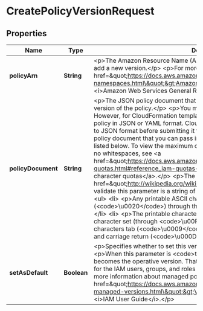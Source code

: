 

# CreatePolicyVersionRequest


## Properties

| Name | Type | Description | Notes |
|------------ | ------------- | ------------- | -------------|
|**policyArn** | **String** | &lt;p&gt;The Amazon Resource Name (ARN) of the IAM policy to which you want to add a new version.&lt;/p&gt; &lt;p&gt;For more information about ARNs, see &lt;a href&#x3D;\&quot;https://docs.aws.amazon.com/general/latest/gr/aws-arns-and-namespaces.html\&quot;&gt;Amazon Resource Names (ARNs)&lt;/a&gt; in the &lt;i&gt;Amazon Web Services General Reference&lt;/i&gt;.&lt;/p&gt; |  |
|**policyDocument** | **String** | &lt;p&gt;The JSON policy document that you want to use as the content for this new version of the policy.&lt;/p&gt; &lt;p&gt;You must provide policies in JSON format in IAM. However, for CloudFormation templates formatted in YAML, you can provide the policy in JSON or YAML format. CloudFormation always converts a YAML policy to JSON format before submitting it to IAM.&lt;/p&gt; &lt;p&gt;The maximum length of the policy document that you can pass in this operation, including whitespace, is listed below. To view the maximum character counts of a managed policy with no whitespaces, see &lt;a href&#x3D;\&quot;https://docs.aws.amazon.com/IAM/latest/UserGuide/reference_iam-quotas.html#reference_iam-quotas-entity-length\&quot;&gt;IAM and STS character quotas&lt;/a&gt;.&lt;/p&gt; &lt;p&gt;The &lt;a href&#x3D;\&quot;http://wikipedia.org/wiki/regex\&quot;&gt;regex pattern&lt;/a&gt; used to validate this parameter is a string of characters consisting of the following:&lt;/p&gt; &lt;ul&gt; &lt;li&gt; &lt;p&gt;Any printable ASCII character ranging from the space character (&lt;code&gt;\\u0020&lt;/code&gt;) through the end of the ASCII character range&lt;/p&gt; &lt;/li&gt; &lt;li&gt; &lt;p&gt;The printable characters in the Basic Latin and Latin-1 Supplement character set (through &lt;code&gt;\\u00FF&lt;/code&gt;)&lt;/p&gt; &lt;/li&gt; &lt;li&gt; &lt;p&gt;The special characters tab (&lt;code&gt;\\u0009&lt;/code&gt;), line feed (&lt;code&gt;\\u000A&lt;/code&gt;), and carriage return (&lt;code&gt;\\u000D&lt;/code&gt;)&lt;/p&gt; &lt;/li&gt; &lt;/ul&gt; |  |
|**setAsDefault** | **Boolean** | &lt;p&gt;Specifies whether to set this version as the policy&#39;s default version.&lt;/p&gt; &lt;p&gt;When this parameter is &lt;code&gt;true&lt;/code&gt;, the new policy version becomes the operative version. That is, it becomes the version that is in effect for the IAM users, groups, and roles that the policy is attached to.&lt;/p&gt; &lt;p&gt;For more information about managed policy versions, see &lt;a href&#x3D;\&quot;https://docs.aws.amazon.com/IAM/latest/UserGuide/policies-managed-versions.html\&quot;&gt;Versioning for managed policies&lt;/a&gt; in the &lt;i&gt;IAM User Guide&lt;/i&gt;.&lt;/p&gt; |  [optional] |



